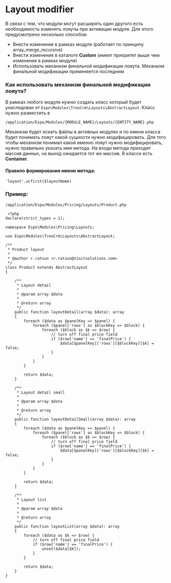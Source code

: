 # Layout modifier #
В связи с тем, что модули могут расширять один другого есть необходимость изменять лояуты при активации модуля. 
Для этого предусмотрено несколько способов:
  *  Внести изменения в рамках модуля (работает по принципу array_merge_recursive)
  *  Внести изменения в каталоге **Custom** (имеет приоритет выше чем изменения в рамках модуля)
  *  Использовать механизм финальной модификации лояута. Механизм финальной модификации приминяется последним
 
### Как использовать механизм финальной модификации лояута? ###
В рамках любого модуля нужно создать класс который будет унаследован от `Espo\Modules\TreoCrm\Layouts\AbstractLayout`.
Класс нужно разместить в 
```
/application/Espo/Modules/{MODULE_NAME}/Layouts/{ENTITY_NAME}.php
```
Механизм будет искать файлы в активных модулях и по имени класса будет понимать лояут какой сущности нужно модифицировать.
Для того чтобы механизм понимал какой именно лояут нужно модифицировать, нужно правильно указать имя метода. На входи метода приходит массив данных, на выход ожидается тот же массив. В классе есть **Container**.
#### Правило формирования имени метода: ####
```
'layout'.ucfirst($layoutName)
```

### Пример: ###
`/application/Espo/Modules/Pricing/Layouts/Product.php`
```
 <?php
declare(strict_types = 1);

namespace Espo\Modules\Pricing\Layouts;

use Espo\Modules\TreoCrm\Layouts\AbstractLayout;

/**
 * Product layout
 *
 * @author r.ratsun <r.ratsun@zinitsolutions.com>
 */
class Product extends AbstractLayout
{

    /**
     * Layout detail
     *
     * @param array $data
     *
     * @return array
     */
    public function layoutDetail(array $data): array
    {
        foreach ($data as $panelKey => $panel) {
            foreach ($panel['rows'] as $blockKey => $block) {
                foreach ($block as $k => $row) {
                    // turn off final price field
                    if ($row['name'] == 'finalPrice') {
                        $data[$panelKey]['rows'][$blockKey][$k] = false;
                    }
                }
            }
        }

        return $data;
    }

    /**
     * Layout detail small
     *
     * @param array $data
     *
     * @return array
     */
    public function layoutDetailSmall(array $data): array
    {
        foreach ($data as $panelKey => $panel) {
            foreach ($panel['rows'] as $blockKey => $block) {
                foreach ($block as $k => $row) {
                    // turn off final price field
                    if ($row['name'] == 'finalPrice') {
                        $data[$panelKey]['rows'][$blockKey][$k] = false;
                    }
                }
            }
        }

        return $data;
    }

    /**
     * Layout list
     *
     * @param array $data
     *
     * @return array
     */
    public function layoutList(array $data): array
    {
        foreach ($data as $k => $row) {
            // turn off final price field
            if ($row['name'] == 'finalPrice') {
                unset($data[$k]);
            }
        }

        return $data;
    }
}

``` 